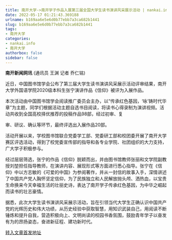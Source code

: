 ```yaml
---
title: 南开大学->南开学子作品入展第三届全国大学生读书演讲风采展示活动 | nankai.info
date: 2022-05-17 01:21:43.369188
urlname: b169aa6e5e6d0b77ebb7a3ca682b1441
slug: b169aa6e5e6d0b77ebb7a3ca682b1441
tags: 
- 南开大学
categories:
- nankai.info
- 南开大学
authorbox: false
sidebar: false
---
```

**南开新闻网讯** (通讯员 王渊 记者 乔仁铭)

近日，中国图书馆学会公布了第三届大学生读书演讲风采展示活动评审结果，南开大学外国语学院2020级本科生张宁演讲作品《信仰》被评为入展作品。

本次活动由中国图书馆学会阅读推广委员会主办，以“传承红色基因，‘咏’铸时代华章”为主题，同学们根据活动主题自选书目阅读，将读书心得录制为演讲视频。活动共收到全国高校择优推荐的投稿作品98部，经过初审、复
<!--more-->
审、研议、确认等环节，最终评选出入展作品20部。

活动开展以来，学校图书馆联合党委学工部、党委研工部和校团委开展了南开大学赛区评选活动，得到了校党委宣传部的指导和各专业学院、社团组织的大力支持，广大学子积极参与。

经过层层筛选，张宁的作品《信仰》脱颖而出，并由图书馆教师张丽和文学院副教授刘堃担任指导教师，在演讲内容、展现形式等方面进行悉心指导。张宁在《信仰》中以方志敏的《可爱的中国》为参阅著作，并从一封信的故事入手，深情讲述了中国共产党人胸怀坚定信仰，为了民族独立和人民解放抛头颅、洒热血，以宝贵生命换来今天幸福生活的壮丽史诗，表达了南开学子传承红色基因，为中华之崛起而读书的壮志豪情。

据悉，此次大学生读书演讲风采展示活动，旨在引领当代大学生正确认识中国共产党的光辉历史和伟大功绩，从历史经验中获取智慧，用知识武装自己，用阅读不断锤炼和提升自我，营造积极向上、文明尚读的校园书香氛围，鼓励青年学子以奋发有为的昂扬姿态，奋进新征程、建功新时代。



[转入文章首发地址](http://news.nankai.edu.cn/ywsd/system/2022/05/12/030051261.shtml)